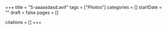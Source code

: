 +++
title = "S-aaaasdasd.avif"
tags = ["Photos"]
categories = []
startDate = ""
draft = false
pages = []

citations = []
+++
